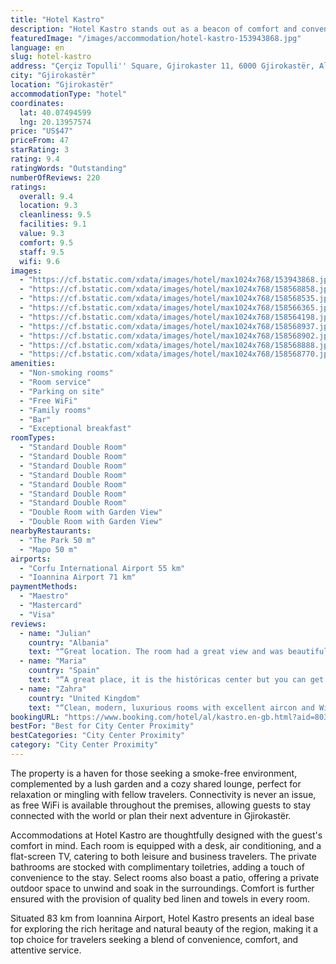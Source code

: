```yaml
---
title: "Hotel Kastro"
description: "Hotel Kastro stands out as a beacon of comfort and convenience in the historic city of Gjirokastër, offering a serene escape just a stone's throw away from the enchanting Zaravina Lake, located 44 km away."
featuredImage: "/images/accommodation/hotel-kastro-153943868.jpg"
language: en
slug: hotel-kastro
address: "Çerçiz Topulli'' Square, Gjirokaster 11, 6000 Gjirokastër, Albania"
city: "Gjirokastër"
location: "Gjirokastër"
accommodationType: "hotel"
coordinates:
  lat: 40.07494599
  lng: 20.13957574
price: "US$47"
priceFrom: 47
starRating: 3
rating: 9.4
ratingWords: "Outstanding"
numberOfReviews: 220
ratings:
  overall: 9.4
  location: 9.3
  cleanliness: 9.5
  facilities: 9.1
  value: 9.3
  comfort: 9.5
  staff: 9.5
  wifi: 9.6
images:
  - "https://cf.bstatic.com/xdata/images/hotel/max1024x768/153943868.jpg?k=d458e989ed1442919a518a3a7dfbcd056459df15a02cae0d25dc098f4422a993&o=&hp=1"
  - "https://cf.bstatic.com/xdata/images/hotel/max1024x768/158568858.jpg?k=be677d49773a9e3d61c90209c0c4c596353bf43474f80ee9468e64c9b1aef649&o=&hp=1"
  - "https://cf.bstatic.com/xdata/images/hotel/max1024x768/158568535.jpg?k=ba257303baf032fd1e637974aea73919c84587d245b663b9ad3a106f1d804afb&o=&hp=1"
  - "https://cf.bstatic.com/xdata/images/hotel/max1024x768/158566365.jpg?k=0ab29001fe6d35f9d61730c367377c7da4026024f92d7210ff3a057dd14ee19f&o=&hp=1"
  - "https://cf.bstatic.com/xdata/images/hotel/max1024x768/158564198.jpg?k=3cedbdb98937da41122620a0f2a70d20c22275c4b5b4fdd807f60c6905a3982f&o=&hp=1"
  - "https://cf.bstatic.com/xdata/images/hotel/max1024x768/158568937.jpg?k=044fb8dc35d2555aa09cbf6cbeed48c0691c659e4f589f2ff082e8467956f895&o=&hp=1"
  - "https://cf.bstatic.com/xdata/images/hotel/max1024x768/158568902.jpg?k=96287e06d22b6cc926e92fdfb0cf369b20e75710157b0c82c51e05d2a3e86a98&o=&hp=1"
  - "https://cf.bstatic.com/xdata/images/hotel/max1024x768/158568888.jpg?k=ebd299808ae60a705a4bd9553531b61dce69ff615009ac745a4ef44223302774&o=&hp=1"
  - "https://cf.bstatic.com/xdata/images/hotel/max1024x768/158568770.jpg?k=1e89c598669a9050c21d4c5251d972b5acfa0a5c0f7df7fd4fdd8c523b4eb96a&o=&hp=1"
amenities:
  - "Non-smoking rooms"
  - "Room service"
  - "Parking on site"
  - "Free WiFi"
  - "Family rooms"
  - "Bar"
  - "Exceptional breakfast"
roomTypes:
  - "Standard Double Room"
  - "Standard Double Room"
  - "Standard Double Room"
  - "Standard Double Room"
  - "Standard Double Room"
  - "Standard Double Room"
  - "Standard Double Room"
  - "Double Room with Garden View"
  - "Double Room with Garden View"
nearbyRestaurants:
  - "The Park 50 m"
  - "Mapo 50 m"
airports:
  - "Corfu International Airport 55 km"
  - "Ioannina Airport 71 km"
paymentMethods:
  - "Maestro"
  - "Mastercard"
  - "Visa"
reviews:
  - name: "Julian"
    country: "Albania"
    text: "“Great location. The room had a great view and was beautifully refurbished.”"
  - name: "Maria"
    country: "Spain"
    text: "“A great place, it is the históricas center but you can get tour car i tilo hotel (parking). Personal is very kind, you can’t así for more.”"
  - name: "Zahra"
    country: "United Kingdom"
    text: "“Clean, modern, luxurious rooms with excellent aircon and WiFi. Delicious breakfast with continental and Albanian options. This is in a perfect location next to the bazaar and with easy access and parking. The owners of the hotel were amazing, they...”"
bookingURL: "https://www.booking.com/hotel/al/kastro.en-gb.html?aid=8035640"
bestFor: "Best for City Center Proximity"
bestCategories: "City Center Proximity"
category: "City Center Proximity"
---
```


The property is a haven for those seeking a smoke-free environment, complemented by a lush garden and a cozy shared lounge, perfect for relaxation or mingling with fellow travelers. Connectivity is never an issue, as free WiFi is available throughout the premises, allowing guests to stay connected with the world or plan their next adventure in Gjirokastër.

Accommodations at Hotel Kastro are thoughtfully designed with the guest's comfort in mind. Each room is equipped with a desk, air conditioning, and a flat-screen TV, catering to both leisure and business travelers. The private bathrooms are stocked with complimentary toiletries, adding a touch of convenience to the stay. Select rooms also boast a patio, offering a private outdoor space to unwind and soak in the surroundings. Comfort is further ensured with the provision of quality bed linen and towels in every room.

Situated 83 km from Ioannina Airport, Hotel Kastro presents an ideal base for exploring the rich heritage and natural beauty of the region, making it a top choice for travelers seeking a blend of convenience, comfort, and attentive service.